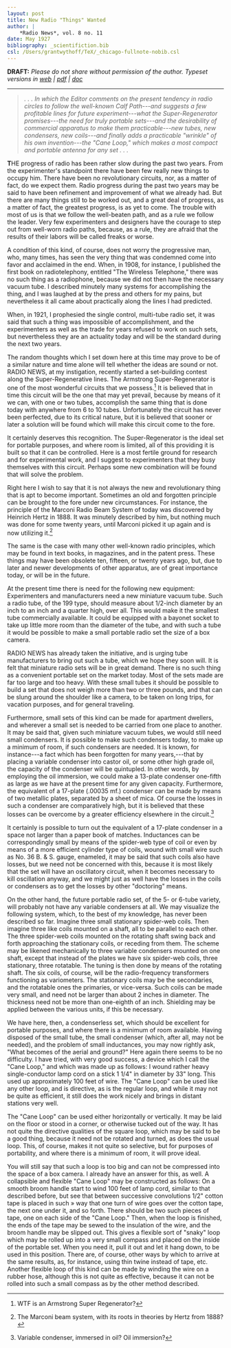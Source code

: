```yaml
---
layout: post
title: New Radio "Things" Wanted
author: |
    *Radio News*, vol. 8 no. 11
date: May 1927
bibliography: _scientifiction.bib
csl: /Users/grantwythoff/TeX/_chicago-fullnote-nobib.csl
---
```


**DRAFT:** *Please do not share without permission of the author. Typeset versions in  [web](http://gernsback.wythoff.net/192705_new_radio_things.html) \| [pdf](https://github.com/gwijthoff/perversity_of_things/blob/gh-pages/typeset_drafts/192705_new_radio_things.pdf?raw=true) \| [doc](https://github.com/gwijthoff/perversity_of_things/blob/gh-pages/typeset_drafts/192705_new_radio_things.docx)*

* * * * * * * * 

> *. . . In which the Editor comments on the present tendency in radio circles to follow the well-known Calf Path---and suggests a few profitable lines for future experiment---what the Super-Regenerator promises---the need for truly portable sets---and the desirability of commercial apparatus to make them practicable---new tubes, new condensers, new coils---and finally adds a practicable "wrinkle" of his own invention---the "Cane Loop," which makes a most compact and portable antenna for any set . . .*

**T**HE progress of radio has been rather slow during the past two years.  From the experimenter's standpoint there have been few really new things to occupy him.  There have been no revolutionary circuits, nor, as a matter of fact, do we expect them.  Radio progress during the past two years may be said to have been refinement and improvement of what we already had.  But there are many things still to be worked out, and a great deal of progress, as a matter of fact, the greatest progress, is as yet to come.  The trouble with most of us is that we follow the well-beaten path, and as a rule we follow the leader.  Very few experimenters and designers have the courage to step out from well-worn radio paths, because, as a rule, they are afraid that the results of their labors will be called freaks or worse.

A condition of this kind, of course, does not worry the progressive man, who, many times, has seen the very thing that was condemned come into favor and acclaimed in the end. When, in 1908, for instance, I published the first book on radiotelephony, entitled "The Wireless Telephone," there was no such thing as a radiophone, because we did not then have the necessary vacuum tube. I described minutely many systems for accomplishing the thing, and I was laughed at by the press and others for my pains, but nevertheless it all came about practically along the lines I had predicted.

When, in 1921, I prophesied the single control, multi-tube radio set, it was said that such a thing was impossible of accomplishment, and the experimenters as well as the trade for years refused to work on such sets, but nevertheless they are an actuality today and will be the standard during the next two years.

The random thoughts which I set down here at this time may prove to be of a similar nature and time alone will tell whether the ideas are sound or not. RADIO NEWS, at my instigation, recently started a set-building contest along the Super-Regenerative lines. The Armstrong Super-Regenerator is one of the most wonderful circuits that we possess.[^asr] It is believed that in time this circuit will be the one that may yet prevail, because by means of it we can, with one or two tubes, accomplish the same thing that is done today with anywhere from 6 to 10 tubes. Unfortunately the circuit has never been perfected, due to its critical nature, but it is believed that sooner or later a solution will be found which will make this circuit come to the fore.

It certainly deserves this recognition. The Super-Regenerator is the ideal set for portable purposes, and where room is limited, all of this providing it is built so that it can be controlled. Here is a most fertile ground for research and for experimental work, and I suggest to experimenters that they busy themselves with this circuit. Perhaps some new combination will be found that will solve the problem.

Right here I wish to say that it is not always the new and revolutionary thing that is apt to become important. Sometimes an old and forgotten principle can be brought to the fore under new circumstances. For instance, the principle of the Marconi Radio Beam System of today was discovered by Heinrich Hertz in 1888. It was minutely described by him, but nothing much was done for some twenty years, until Marconi picked it up again and is now utilizing it.[^mbs]

The same is the case with many other well-known radio principles, which may be found in text books, in magazines, and in the patent press. These things may have been obsolete ten, fifteen, or twenty years ago, but, due to later and newer developments of other apparatus, are of great importance today, or will be in the future.

At the present time there is need for the following new equipment:  Experimenters and manufacturers need a new miniature vacuum tube. Such a radio tube, of the 199 type, should measure about 1/2-inch diameter by an inch to an inch and a quarter high, over all. This would make it the smallest tube commercially available. It could be equipped with a bayonet socket to take up little more room than the diameter of the tube, and with such a tube it would be possible to make a small portable radio set the size of a box camera.

RADIO NEWS has already taken the initiative, and is urging tube manufacturers to bring out such a tube, which we hope they soon will. It is felt that miniature radio sets will be in great demand. There is no such thing as a convenient portable set on the market today. Most of the sets made are far too large and too heavy. With these small tubes it should be possible to build a set that does not weigh more than two or three pounds, and that can be slung around the shoulder like a camera, to be taken on long trips, for vacation purposes, and for general traveling.

Furthermore, small sets of this kind can be made for apartment dwellers, and wherever a small set is needed to be carried from one place to another. It may be said that, given such miniature vacuum tubes, we would still need small condensers. It is possible to make such condensers today, to make up a minimum of room, if such condensers are needed.  It is known, for instance---a fact which has been forgotten for many years,---that by placing a variable condenser into castor oil, or some other high grade oil, the capacity of the condenser will be quintupled. In other words, by employing the oil immersion, we could make a 13-plate condenser one-fifth as large as we have at the present time for any given capacity. Furthermore, the equivalent of a 17-plate (.00035 mf.) condenser can be made by means of two metallic plates, separated by a sheet of mica. Of course the losses in such a condenser are comparatively high, but it is believed that these losses can be overcome by a greater efficiency elsewhere in the circuit.[^vbc]

It certainly is possible to turn out the equivalent of a 17-plate condenser in a space not larger than a paper book of matches. Inductances can be correspondingly small by means of the spider-web type of coil or even by means of a more efficient cylinder type of coils, wound with small wire such as No. 36 B. & S. gauge, enameled, it may be said that such coils also have losses, but we need not be concerned with this, because it is most likely that the set will have an oscillatory circuit, when it becomes necessary to kill oscillation anyway, and we might just as well have the losses in the coils or condensers as to get the losses by other "doctoring" means.

On the other hand, the future portable radio set, of the 5- or 6-tube variety, will probably not have any variable condensers at all. We may visualize the following system, which, to the best of my knowledge, has never been described so far. Imagine three small stationary spider-web coils. Then imagine three like coils mounted on a shaft, all to be parallel to each other. The three spider-web coils mounted on the rotating shaft swing back and forth approaching the stationary coils, or receding from them. The scheme may be likened mechanically to three variable condensers mounted on one shaft, except that instead of the plates we have six spider-web coils, three stationary, three rotatable. The tuning is then done by means of the rotating shaft. The six coils, of course, will be the radio-frequency transformers functioning as variometers. The stationary coils may be the secondaries, and the rotatable ones the primaries, or vice-versa. Such coils can be made very small, and need not be larger than about 2 inches in diameter. The thickness need not be more than one-eighth of an inch. Shielding may be applied between the various units, if this be necessary.

We have here, then, a condenserless set, which should be excellent for portable purposes, and where there is a minimum of room available. Having disposed of the small tube, the small condenser (which, after all, may not be needed), and the problem of small inductances, you may now rightly ask, "What becomes of the aerial and ground?" Here again there seems to be no difficulty. I have tried, with very good success, a device which I call the "Cane Loop," and which was made up as follows: I wound rather heavy single-conductor lamp cord on a stick 1 1/4" in diameter by 33" long. This used up approximately 100 feet of wire. The "Cane Loop" can be used like any other loop, and is directive, as is the regular loop, and while it may not be quite as efficient, it still does the work nicely and brings in distant stations very well.

The "Cane Loop" can be used either horizontally or vertically. It may be laid on the floor or stood in a corner, or otherwise tucked out of the way. It has not quite the directive qualities of the square loop, which may be said to be a good thing, because it need not be rotated and turned, as does the usual loop. This, of course, makes it not quite so selective, but for purposes of portability, and where there is a minimum of room, it will prove ideal.

You will still say that such a loop is too big and can not be compressed into the space of a box camera. I already have an answer for this, as well. A collapsible and flexible "Cane Loop" may be constructed as follows: On a smooth broom handle start to wind 100 feet of lamp cord, similar to that described before, but see that between successive convolutions 1/2" cotton tape is placed in such » way that one turn of wire goes over the cotton tape, the next one under it, and so forth. There should be two such pieces of tape, one on each side of the "Cane Loop." Then, when the loop is finished, the ends of the tape may be sewed to the insulation of the wire, and the broom handle may be slipped out. This gives a flexible sort of "snaky" loop which may be rolled up into a very small compass and placed on the inside of the portable set. When you need it, pull it out and let it hang down, to be used in this position. There are, of course, other ways by which to arrive at the same results, as, for instance, using thin twine instead of tape, etc. Another flexible loop of this kind can be made by winding the wire on a rubber hose, although this is not quite as effective, because it can not be rolled into such a small compass as by the other method described.

[^asr]:  WTF is an Armstrong Super Regenerator?

[^mbs]:  The Marconi beam system, with its roots in theories by Hertz from 1888?

[^vbc]:  Variable condenser, immersed in oil? Oil immersion?